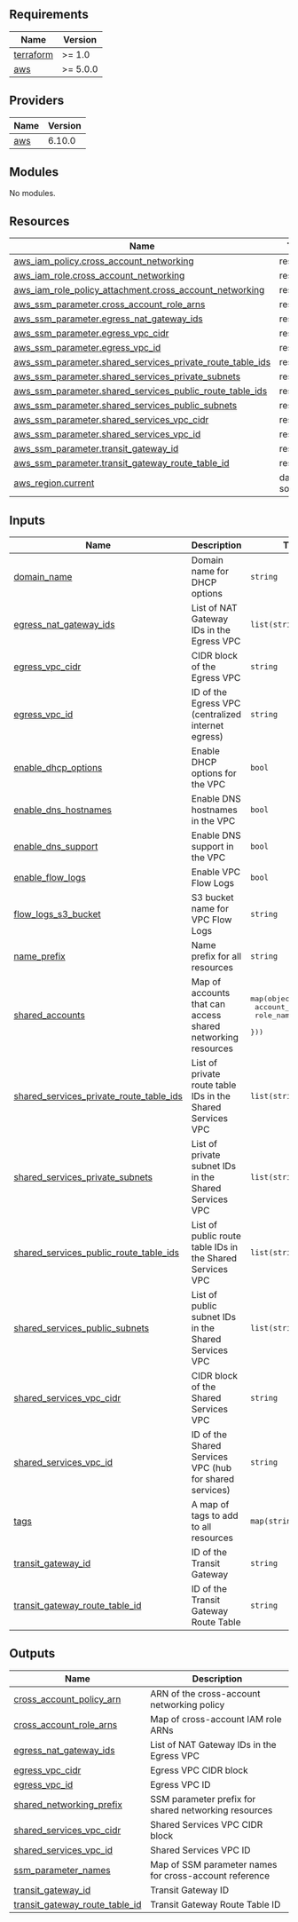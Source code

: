 <!-- BEGIN_TF_DOCS -->
## Requirements

| Name | Version |
|------|---------|
| <a name="requirement_terraform"></a> [terraform](#requirement\_terraform) | >= 1.0 |
| <a name="requirement_aws"></a> [aws](#requirement\_aws) | >= 5.0.0 |

## Providers

| Name | Version |
|------|---------|
| <a name="provider_aws"></a> [aws](#provider\_aws) | 6.10.0 |

## Modules

No modules.

## Resources

| Name | Type |
|------|------|
| [aws_iam_policy.cross_account_networking](https://registry.terraform.io/providers/hashicorp/aws/latest/docs/resources/iam_policy) | resource |
| [aws_iam_role.cross_account_networking](https://registry.terraform.io/providers/hashicorp/aws/latest/docs/resources/iam_role) | resource |
| [aws_iam_role_policy_attachment.cross_account_networking](https://registry.terraform.io/providers/hashicorp/aws/latest/docs/resources/iam_role_policy_attachment) | resource |
| [aws_ssm_parameter.cross_account_role_arns](https://registry.terraform.io/providers/hashicorp/aws/latest/docs/resources/ssm_parameter) | resource |
| [aws_ssm_parameter.egress_nat_gateway_ids](https://registry.terraform.io/providers/hashicorp/aws/latest/docs/resources/ssm_parameter) | resource |
| [aws_ssm_parameter.egress_vpc_cidr](https://registry.terraform.io/providers/hashicorp/aws/latest/docs/resources/ssm_parameter) | resource |
| [aws_ssm_parameter.egress_vpc_id](https://registry.terraform.io/providers/hashicorp/aws/latest/docs/resources/ssm_parameter) | resource |
| [aws_ssm_parameter.shared_services_private_route_table_ids](https://registry.terraform.io/providers/hashicorp/aws/latest/docs/resources/ssm_parameter) | resource |
| [aws_ssm_parameter.shared_services_private_subnets](https://registry.terraform.io/providers/hashicorp/aws/latest/docs/resources/ssm_parameter) | resource |
| [aws_ssm_parameter.shared_services_public_route_table_ids](https://registry.terraform.io/providers/hashicorp/aws/latest/docs/resources/ssm_parameter) | resource |
| [aws_ssm_parameter.shared_services_public_subnets](https://registry.terraform.io/providers/hashicorp/aws/latest/docs/resources/ssm_parameter) | resource |
| [aws_ssm_parameter.shared_services_vpc_cidr](https://registry.terraform.io/providers/hashicorp/aws/latest/docs/resources/ssm_parameter) | resource |
| [aws_ssm_parameter.shared_services_vpc_id](https://registry.terraform.io/providers/hashicorp/aws/latest/docs/resources/ssm_parameter) | resource |
| [aws_ssm_parameter.transit_gateway_id](https://registry.terraform.io/providers/hashicorp/aws/latest/docs/resources/ssm_parameter) | resource |
| [aws_ssm_parameter.transit_gateway_route_table_id](https://registry.terraform.io/providers/hashicorp/aws/latest/docs/resources/ssm_parameter) | resource |
| [aws_region.current](https://registry.terraform.io/providers/hashicorp/aws/latest/docs/data-sources/region) | data source |

## Inputs

| Name | Description | Type | Default | Required |
|------|-------------|------|---------|:--------:|
| <a name="input_domain_name"></a> [domain\_name](#input\_domain\_name) | Domain name for DHCP options | `string` | `""` | no |
| <a name="input_egress_nat_gateway_ids"></a> [egress\_nat\_gateway\_ids](#input\_egress\_nat\_gateway\_ids) | List of NAT Gateway IDs in the Egress VPC | `list(string)` | n/a | yes |
| <a name="input_egress_vpc_cidr"></a> [egress\_vpc\_cidr](#input\_egress\_vpc\_cidr) | CIDR block of the Egress VPC | `string` | n/a | yes |
| <a name="input_egress_vpc_id"></a> [egress\_vpc\_id](#input\_egress\_vpc\_id) | ID of the Egress VPC (centralized internet egress) | `string` | n/a | yes |
| <a name="input_enable_dhcp_options"></a> [enable\_dhcp\_options](#input\_enable\_dhcp\_options) | Enable DHCP options for the VPC | `bool` | `true` | no |
| <a name="input_enable_dns_hostnames"></a> [enable\_dns\_hostnames](#input\_enable\_dns\_hostnames) | Enable DNS hostnames in the VPC | `bool` | `true` | no |
| <a name="input_enable_dns_support"></a> [enable\_dns\_support](#input\_enable\_dns\_support) | Enable DNS support in the VPC | `bool` | `true` | no |
| <a name="input_enable_flow_logs"></a> [enable\_flow\_logs](#input\_enable\_flow\_logs) | Enable VPC Flow Logs | `bool` | `true` | no |
| <a name="input_flow_logs_s3_bucket"></a> [flow\_logs\_s3\_bucket](#input\_flow\_logs\_s3\_bucket) | S3 bucket name for VPC Flow Logs | `string` | `""` | no |
| <a name="input_name_prefix"></a> [name\_prefix](#input\_name\_prefix) | Name prefix for all resources | `string` | n/a | yes |
| <a name="input_shared_accounts"></a> [shared\_accounts](#input\_shared\_accounts) | Map of accounts that can access shared networking resources | <pre>map(object({<br>    account_id = string<br>    role_name  = string<br>  }))</pre> | `{}` | no |
| <a name="input_shared_services_private_route_table_ids"></a> [shared\_services\_private\_route\_table\_ids](#input\_shared\_services\_private\_route\_table\_ids) | List of private route table IDs in the Shared Services VPC | `list(string)` | n/a | yes |
| <a name="input_shared_services_private_subnets"></a> [shared\_services\_private\_subnets](#input\_shared\_services\_private\_subnets) | List of private subnet IDs in the Shared Services VPC | `list(string)` | n/a | yes |
| <a name="input_shared_services_public_route_table_ids"></a> [shared\_services\_public\_route\_table\_ids](#input\_shared\_services\_public\_route\_table\_ids) | List of public route table IDs in the Shared Services VPC | `list(string)` | n/a | yes |
| <a name="input_shared_services_public_subnets"></a> [shared\_services\_public\_subnets](#input\_shared\_services\_public\_subnets) | List of public subnet IDs in the Shared Services VPC | `list(string)` | n/a | yes |
| <a name="input_shared_services_vpc_cidr"></a> [shared\_services\_vpc\_cidr](#input\_shared\_services\_vpc\_cidr) | CIDR block of the Shared Services VPC | `string` | n/a | yes |
| <a name="input_shared_services_vpc_id"></a> [shared\_services\_vpc\_id](#input\_shared\_services\_vpc\_id) | ID of the Shared Services VPC (hub for shared services) | `string` | n/a | yes |
| <a name="input_tags"></a> [tags](#input\_tags) | A map of tags to add to all resources | `map(string)` | `{}` | no |
| <a name="input_transit_gateway_id"></a> [transit\_gateway\_id](#input\_transit\_gateway\_id) | ID of the Transit Gateway | `string` | n/a | yes |
| <a name="input_transit_gateway_route_table_id"></a> [transit\_gateway\_route\_table\_id](#input\_transit\_gateway\_route\_table\_id) | ID of the Transit Gateway Route Table | `string` | n/a | yes |

## Outputs

| Name | Description |
|------|-------------|
| <a name="output_cross_account_policy_arn"></a> [cross\_account\_policy\_arn](#output\_cross\_account\_policy\_arn) | ARN of the cross-account networking policy |
| <a name="output_cross_account_role_arns"></a> [cross\_account\_role\_arns](#output\_cross\_account\_role\_arns) | Map of cross-account IAM role ARNs |
| <a name="output_egress_nat_gateway_ids"></a> [egress\_nat\_gateway\_ids](#output\_egress\_nat\_gateway\_ids) | List of NAT Gateway IDs in the Egress VPC |
| <a name="output_egress_vpc_cidr"></a> [egress\_vpc\_cidr](#output\_egress\_vpc\_cidr) | Egress VPC CIDR block |
| <a name="output_egress_vpc_id"></a> [egress\_vpc\_id](#output\_egress\_vpc\_id) | Egress VPC ID |
| <a name="output_shared_networking_prefix"></a> [shared\_networking\_prefix](#output\_shared\_networking\_prefix) | SSM parameter prefix for shared networking resources |
| <a name="output_shared_services_vpc_cidr"></a> [shared\_services\_vpc\_cidr](#output\_shared\_services\_vpc\_cidr) | Shared Services VPC CIDR block |
| <a name="output_shared_services_vpc_id"></a> [shared\_services\_vpc\_id](#output\_shared\_services\_vpc\_id) | Shared Services VPC ID |
| <a name="output_ssm_parameter_names"></a> [ssm\_parameter\_names](#output\_ssm\_parameter\_names) | Map of SSM parameter names for cross-account reference |
| <a name="output_transit_gateway_id"></a> [transit\_gateway\_id](#output\_transit\_gateway\_id) | Transit Gateway ID |
| <a name="output_transit_gateway_route_table_id"></a> [transit\_gateway\_route\_table\_id](#output\_transit\_gateway\_route\_table\_id) | Transit Gateway Route Table ID |
<!-- END_TF_DOCS -->